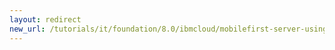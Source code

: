 ```yaml
---
layout: redirect
new_url: /tutorials/it/foundation/8.0/ibmcloud/mobilefirst-server-using-scripts-lbp/
---
```

